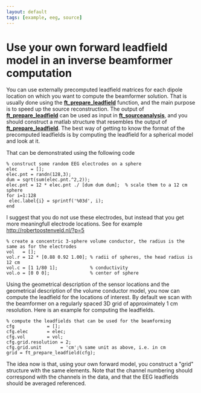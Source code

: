 ```yaml
---
layout: default
tags: [example, eeg, source]
---
```


# Use your own forward leadfield model in an inverse beamformer computation

You can use externally precomputed leadfield matrices for each dipole location on which you want to compute the beamformer solution. That is usually done using the **[ft_prepare_leadfield](/reference/ft_prepare_leadfield)** function, and the main purpose is to speed up the source reconstruction. The output of **[ft_prepare_leadfield](/reference/ft_prepare_leadfield)** can be used as input in **[ft_sourceanalysis](/reference/ft_sourceanalysis)**, and you should construct a matlab structure that resembles the output of **[ft_prepare_leadfield](/reference/ft_prepare_leadfield)**. The best way of getting to know the format of the precomputed leadfields is by computing the leadfield for a spherical model and look at it.

That can be demonstrated using the following code

    % construct some random EEG electrodes on a sphere
    elec     = [];
    elec.pnt = randn(128,3);
    dum = sqrt(sum(elec.pnt.^2,2));
    elec.pnt = 12 * elec.pnt ./ [dum dum dum];  % scale them to a 12 cm sphere
    for i=1:128
     elec.label{i} = sprintf('%03d', i);
    end
 
I suggest that you do not use these electrodes, but instead that 
you get more meaningfull electrode locations. See for example http://robertoostenveld.nl/?p=5

    % create a concentric 3-sphere volume conductor, the radius is the same as for the electrodes
    vol   = [];
    vol.r = 12 * [0.88 0.92 1.00]; % radii of spheres, the head radius is 12 cm
    vol.c = [1 1/80 1];            % conductivity
    vol.o = [0 0 0];               % center of sphere

Using the geometrical description of the sensor locations and the geometrical description of the volume conductor model, you now can compute the leadfield for the locations of interest. By default we scan with the beamformer on a regularly spaced 3D grid of approximately 1 cm resolution. Here is an example for computing the leadfields.

    % compute the leadfields that can be used for the beamforming
    cfg            = [];
    cfg.elec       = elec;
    cfg.vol        = vol;
    cfg.grid.resolution = 2;  
    cfg.grid.unit       = 'cm';% same unit as above, i.e. in cm
    grid = ft_prepare_leadfield(cfg);

The idea now is that, using your own forward model, you construct a "grid" structure with the same elements. Note that the channel numbering should correspond with the channels in the data, and that the EEG leadfields should be averaged referenced.

